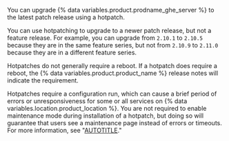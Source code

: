 You can upgrade {% data variables.product.prodname_ghe_server %} to the latest patch release using a hotpatch.

You can use hotpatching to upgrade to a newer patch release, but not a feature release. For example, you can upgrade from `2.10.1` to `2.10.5` because they are in the same feature series, but not from `2.10.9` to `2.11.0` because they are in a different feature series.

Hotpatches do not generally require a reboot. If a hotpatch does require a reboot, the {% data variables.product.product_name %} release notes will indicate the requirement.

Hotpatches require a configuration run, which can cause a brief period of errors or unresponsiveness for some or all services on {% data variables.location.product_location %}. You are not required to enable maintenance mode during installation of a hotpatch, but doing so will guarantee that users see a maintenance page instead of errors or timeouts. For more information, see "[AUTOTITLE](/admin/configuration/configuring-your-enterprise/enabling-and-scheduling-maintenance-mode)."
